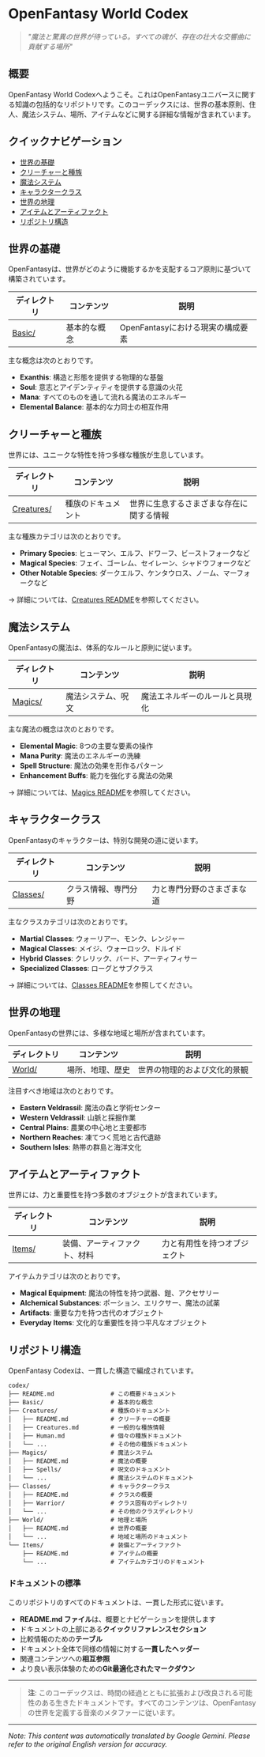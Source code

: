 # OpenFantasy World Codex

> *"魔法と驚異の世界が待っている。すべての魂が、存在の壮大な交響曲に貢献する場所"*

## 概要

OpenFantasy World Codexへようこそ。これはOpenFantasyユニバースに関する知識の包括的なリポジトリです。このコーデックスには、世界の基本原則、住人、魔法システム、場所、アイテムなどに関する詳細な情報が含まれています。

## クイックナビゲーション

- [世界の基礎](#world-fundamentals)
- [クリーチャーと種族](#creatures-and-species)
- [魔法システム](#magic-system)
- [キャラクタークラス](#character-classes)
- [世界の地理](#world-geography)
- [アイテムとアーティファクト](#items-and-artifacts)
- [リポジトリ構造](#repository-structure)

## 世界の基礎

OpenFantasyは、世界がどのように機能するかを支配するコア原則に基づいて構築されています。

| ディレクトリ | コンテンツ | 説明 |
|---|---|---|
| [Basic/](Basic/) | 基本的な概念 | OpenFantasyにおける現実の構成要素 |

主な概念は次のとおりです。

- **Exanthis**: 構造と形態を提供する物理的な基盤
- **Soul**: 意志とアイデンティティを提供する意識の火花
- **Mana**: すべてのものを通して流れる魔法のエネルギー
- **Elemental Balance**: 基本的な力同士の相互作用

## クリーチャーと種族

世界には、ユニークな特性を持つ多様な種族が生息しています。

| ディレクトリ | コンテンツ | 説明 |
|---|---|---|
| [Creatures/](Creatures/) | 種族のドキュメント | 世界に生息するさまざまな存在に関する情報 |

主な種族カテゴリは次のとおりです。

- **Primary Species**: ヒューマン、エルフ、ドワーフ、ビーストフォークなど
- **Magical Species**: フェイ、ゴーレム、セイレーン、シャドウフォークなど
- **Other Notable Species**: ダークエルフ、ケンタウロス、ノーム、マーフォークなど

→ 詳細については、[Creatures README](Creatures/README.md)を参照してください。

## 魔法システム

OpenFantasyの魔法は、体系的なルールと原則に従います。

| ディレクトリ | コンテンツ | 説明 |
|---|---|---|
| [Magics/](Magics/) | 魔法システム、呪文 | 魔法エネルギーのルールと具現化 |

主な魔法の概念は次のとおりです。

- **Elemental Magic**: 8つの主要な要素の操作
- **Mana Purity**: 魔法のエネルギーの洗練
- **Spell Structure**: 魔法の効果を形作るパターン
- **Enhancement Buffs**: 能力を強化する魔法の効果

→ 詳細については、[Magics README](Magics/README.md)を参照してください。

## キャラクタークラス

OpenFantasyのキャラクターは、特別な開発の道に従います。

| ディレクトリ | コンテンツ | 説明 |
|---|---|---|
| [Classes/](Classes/) | クラス情報、専門分野 | 力と専門分野のさまざまな道 |

主なクラスカテゴリは次のとおりです。

- **Martial Classes**: ウォーリアー、モンク、レンジャー
- **Magical Classes**: メイジ、ウォーロック、ドルイド
- **Hybrid Classes**: クレリック、バード、アーティフィサー
- **Specialized Classes**: ローグとサブクラス

→ 詳細については、[Classes README](Classes/README.md)を参照してください。

## 世界の地理

OpenFantasyの世界には、多様な地域と場所が含まれています。

| ディレクトリ | コンテンツ | 説明 |
|---|---|---|
| [World/](World/) | 場所、地理、歴史 | 世界の物理的および文化的景観 |

注目すべき地域は次のとおりです。

- **Eastern Veldrassil**: 魔法の森と学術センター
- **Western Veldrassil**: 山脈と採掘作業
- **Central Plains**: 農業の中心地と主要都市
- **Northern Reaches**: 凍てつく荒地と古代遺跡
- **Southern Isles**: 熱帯の群島と海洋文化

## アイテムとアーティファクト

世界には、力と重要性を持つ多数のオブジェクトが含まれています。

| ディレクトリ | コンテンツ | 説明 |
|---|---|---|
| [Items/](Items/) | 装備、アーティファクト、材料 | 力と有用性を持つオブジェクト |

アイテムカテゴリは次のとおりです。

- **Magical Equipment**: 魔法の特性を持つ武器、鎧、アクセサリー
- **Alchemical Substances**: ポーション、エリクサー、魔法の試薬
- **Artifacts**: 重要な力を持つ古代のオブジェクト
- **Everyday Items**: 文化的な重要性を持つ平凡なオブジェクト

## リポジトリ構造

OpenFantasy Codexは、一貫した構造で編成されています。

```
codex/
├── README.md                # この概要ドキュメント
├── Basic/                   # 基本的な概念
├── Creatures/               # 種族のドキュメント
│   ├── README.md            # クリーチャーの概要
│   ├── Creatures.md         # 一般的な種族情報
│   ├── Human.md             # 個々の種族ドキュメント
│   └── ...                  # その他の種族ドキュメント
├── Magics/                  # 魔法システム
│   ├── README.md            # 魔法の概要
│   ├── Spells/              # 呪文のドキュメント
│   └── ...                  # 魔法システムのドキュメント
├── Classes/                 # キャラクタークラス
│   ├── README.md            # クラスの概要
│   ├── Warrior/             # クラス固有のディレクトリ
│   └── ...                  # その他のクラスディレクトリ
├── World/                   # 地理と場所
│   ├── README.md            # 世界の概要
│   └── ...                  # 地域と場所のドキュメント
└── Items/                   # 装備とアーティファクト
    ├── README.md            # アイテムの概要
    └── ...                  # アイテムカテゴリのドキュメント
```

### ドキュメントの標準

このリポジトリのすべてのドキュメントは、一貫した形式に従います。

- **README.md ファイル**は、概要とナビゲーションを提供します
- ドキュメントの上部にある**クイックリファレンスセクション**
- 比較情報のための**テーブル**
- ドキュメント全体で同様の情報に対する**一貫したヘッダー**
- 関連コンテンツへの**相互参照**
- より良い表示体験のための**Git最適化されたマークダウン**

---

> **注**: このコーデックスは、時間の経過とともに拡張および改良される可能性のある生きたドキュメントです。すべてのコンテンツは、OpenFantasyの世界を定義する音楽のメタファーに従います。


---
_Note: This content was automatically translated by Google Gemini. Please refer to the original English version for accuracy._